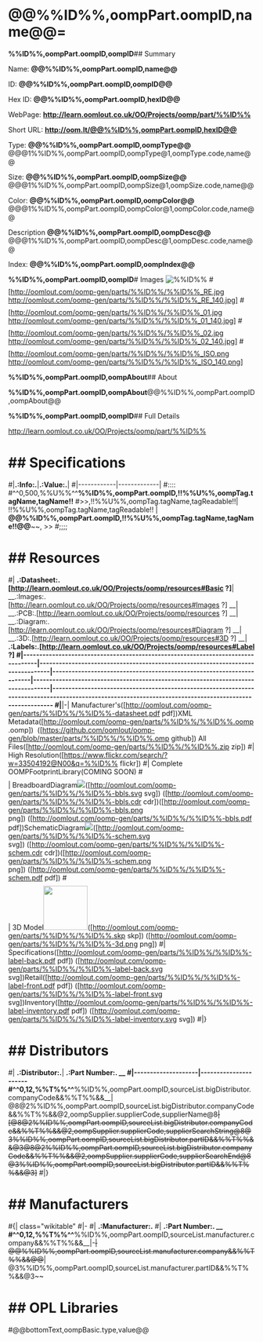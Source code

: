 
# @@%%ID%%,oompPart.oompID,name@@=

**%%ID%%,oompPart.oompID,oompID**## Summary
 
Name: __@@%%ID%%,oompPart.oompID,name@@__

ID: __@@%%ID%%,oompPart.oompID,oompID@@__

Hex ID: __@@%%ID%%,oompPart.oompID,hexID@@__

WebPage: __http://learn.oomlout.co.uk/OO/Projects/oomp/part/%%ID%%__

Short URL: __http://oom.lt/@@%%ID%%,oompPart.oompID,hexID@@__


Type: __@@%%ID%%,oompPart.oompID,oompType@@__ @@@1%%ID%%,oompPart.oompID,oompType@1,oompType.code,name@@ 

Size: __@@%%ID%%,oompPart.oompID,oompSize@@__ @@@1%%ID%%,oompPart.oompID,oompSize@1,oompSize.code,name@@ 

Color: __@@%%ID%%,oompPart.oompID,oompColor@@__ @@@1%%ID%%,oompPart.oompID,oompColor@1,oompColor.code,name@@ 

Description __@@%%ID%%,oompPart.oompID,oompDesc@@__ @@@1%%ID%%,oompPart.oompID,oompDesc@1,oompDesc.code,name@@ 

Index: __@@%%ID%%,oompPart.oompID,oompIndex@@__


**%%ID%%,oompPart.oompID,oompID**# Images
![%%ID%%](http://oomlout.com/oomp-gen/parts/%%ID%%/%%ID%%_420.jpg)
#$$%%ID%%_RE.jpg$$<span class="plainlinks">[http://oomlout.com/oomp-gen/parts/%%ID%%/%%ID%%_RE.jpg http://oomlout.com/oomp-gen/parts/%%ID%%/%%ID%%_RE_140.jpg]</span>
#$$%%ID%%_01.jpg$$<span class="plainlinks">[http://oomlout.com/oomp-gen/parts/%%ID%%/%%ID%%_01.jpg http://oomlout.com/oomp-gen/parts/%%ID%%/%%ID%%_01_140.jpg]</span>
#$$%%ID%%_02.jpg$$<span class="plainlinks">[http://oomlout.com/oomp-gen/parts/%%ID%%/%%ID%%_02.jpg http://oomlout.com/oomp-gen/parts/%%ID%%/%%ID%%_02_140.jpg]</span>
#$$%%ID%%_ISO.png$$<span class="plainlinks">[http://oomlout.com/oomp-gen/parts/%%ID%%/%%ID%%_ISO.png http://oomlout.com/oomp-gen/parts/%%ID%%/%%ID%%_ISO_140.png]</span>

**%%ID%%,oompPart.oompID,oompAbout**## About

**%%ID%%,oompPart.oompID,oompAbout**@@%%ID%%,oompPart.oompID,oompAbout@@

**%%ID%%,oompPart.oompID,oompID**## Full Details

 http://learn.oomlout.co.uk/OO/Projects/oomp/part/%%ID%%

# ## Specifications


#|__.:Info:.__|__.:Value:.__|
#|------------|-------------|
#::::
#^^0,500,%%U%%^^**%%ID%%,oompPart.oompID,!!%%U%%,oompTag.tagName,tagName!!**
#>>,!!%%U%%,oompTag.tagName,tagReadable!!| !!%%U%%,oompTag.tagName,tagReadable!! | __@@%%ID%%,oompPart.oompID,!!%%U%%,oompTag.tagName,tagName!!@@__~~, >>
#;;;;

# ## Resources

#| __.:Datasheet:.[http://learn.oomlout.co.uk/OO/Projects/oomp/resources#Basic ?]__| __.:Images:.[http://learn.oomlout.co.uk/OO/Projects/oomp/resources#Images ?] __| __.:PCB:.[http://learn.oomlout.co.uk/OO/Projects/oomp/resources ?] __| __.:Diagram:.[http://learn.oomlout.co.uk/OO/Projects/oomp/resources#Diagram ?] __| __.:3D:.[http://learn.oomlout.co.uk/OO/Projects/oomp/resources#3D ?] __| __.:Labels:.[http://learn.oomlout.co.uk/OO/Projects/oomp/resources#Label ?] 
#|---------------------------------------------------------------------------------|--------------------------------------------------------------------------------|----------------------------------------------------------------------|----------------------------------------------------------------------------------|---------------------------------------------------------------------------------------------------------------------------------------------------------
#|__|-| Manufacturer's([http://oomlout.com/oomp-gen/parts/%%ID%%/%%ID%%-datasheet.pdf pdf])XML Metadata([http://oomlout.com/oomp-gen/parts/%%ID%%/%%ID%%.oomp .oomp])&nbsp;&nbsp;([https://github.com/oomlout/oomp-gen/blob/master/parts/%%ID%%/%%ID%%.omp github])	All Files([http://oomlout.com/oomp-gen/parts/%%ID%%/%%ID%%.zip zip])
#| High Resolution([https://www.flickr.com/search/?w=33504192@N00&q=%%ID%% flickr])
#| Complete OOMPFootprintLibrary(COMING SOON)
#$$%%ID%%-schem.png$$ | BreadboardDiagram<html><a href="http://oomlout.com/oomp-gen/parts/%%ID%%/%%ID%%-bbls.png"><img src="http://oomlout.com/oomp-gen/parts/%%ID%%/%%ID%%-bbls_90.png"></a></html>([http://oomlout.com/oomp-gen/parts/%%ID%%/%%ID%%-bbls.svg svg])&nbsp;([http://oomlout.com/oomp-gen/parts/%%ID%%/%%ID%%-bbls.cdr cdr])([http://oomlout.com/oomp-gen/parts/%%ID%%/%%ID%%-bbls.png png])&nbsp;([http://oomlout.com/oomp-gen/parts/%%ID%%/%%ID%%-bbls.pdf pdf])SchematicDiagram<html><a href="http://oomlout.com/oomp-gen/parts/%%ID%%/%%ID%%-schem.png"><img src="http://oomlout.com/oomp-gen/parts/%%ID%%/%%ID%%-schem_90.png"></a></html>([http://oomlout.com/oomp-gen/parts/%%ID%%/%%ID%%-schem.svg svg])&nbsp;([http://oomlout.com/oomp-gen/parts/%%ID%%/%%ID%%-schem.cdr cdr])([http://oomlout.com/oomp-gen/parts/%%ID%%/%%ID%%-schem.png png])&nbsp;([http://oomlout.com/oomp-gen/parts/%%ID%%/%%ID%%-schem.pdf pdf])
#$$%%ID%%.skp$$| 3D Model<html><a href="http://oomlout.com/oomp-gen/parts/%%ID%%/%%ID%%-3d.png"><img width="90" height="*" src="http://oomlout.com/oomp-gen/parts/%%ID%%/%%ID%%-3d_140.png"></a></html>([http://oomlout.com/oomp-gen/parts/%%ID%%/%%ID%%.skp skp])&nbsp;([http://oomlout.com/oomp-gen/parts/%%ID%%/%%ID%%-3d.png png])
#| Specifications([http://oomlout.com/oomp-gen/parts/%%ID%%/%%ID%%-label-back.pdf pdf])&nbsp;([http://oomlout.com/oomp-gen/parts/%%ID%%/%%ID%%-label-back.svg svg])Retail([http://oomlout.com/oomp-gen/parts/%%ID%%/%%ID%%-label-front.pdf pdf])&nbsp;([http://oomlout.com/oomp-gen/parts/%%ID%%/%%ID%%-label-front.svg svg])Inventory([http://oomlout.com/oomp-gen/parts/%%ID%%/%%ID%%-label-inventory.pdf pdf])&nbsp;([http://oomlout.com/oomp-gen/parts/%%ID%%/%%ID%%-label-inventory.svg svg])
#|}

# ## Distributors

#| __.:Distributor:.__| __.:Part Number:. __
#|--------------------|----------------------
#^^0,12,%%T%%^^__%%ID%%,oompPart.oompID,sourceList.bigDistributor.companyCode&&%%T%%&&__| @8@2%%ID%%,oompPart.oompID,sourceList.bigDistributor.companyCode&&%%T%%&&@2,oompSupplier.supplierCode,supplierName@8~~| [@8@2%%ID%%,oompPart.oompID,sourceList.bigDistributor.companyCode&&%%T%%&&@2,oompSupplier.supplierCode,supplierSearchString@8@3%%ID%%,oompPart.oompID,sourceList.bigDistributor.partID&&%%T%%&&@3@8@2%%ID%%,oompPart.oompID,sourceList.bigDistributor.companyCode&&%%T%%&&@2,oompSupplier.supplierCode,supplierSearchEnd@8 @3%%ID%%,oompPart.oompID,sourceList.bigDistributor.partID&&%%T%%&&@3]~~
#|}


# ## Manufacturers
#{| class="wikitable"
#|-
#| __.:Manufacturer:.__
#| __.:Part Number:. __
#^^0,12,%%T%%^^__%%ID%%,oompPart.oompID,sourceList.manufacturer.company&&%%T%%&&__|-~~| @@%%ID%%,oompPart.oompID,sourceList.manufacturer.company&&%%T%%&&@@~~| @3%%ID%%,oompPart.oompID,sourceList.manufacturer.partID&&%%T%%&&@3~~

# ## OPL Libraries



#@@bottomText,oompBasic.type,value@@

